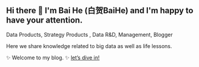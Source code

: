 ## Hi there 👋 I'm Bai He (白贺BaiHe) and I'm happy to have your attention.


Data Products, Strategy Products , Data R&D, Management, Blogger

Here we share knowledge related to big data as well as life lessons.

✨ Welcome to my blog. ✨ [let’s dive in!](#blog.baispace.cn)



<!--
**baispace/baispace** is a ✨ _special_ ✨ repository because its `README.md` (this file) appears on your GitHub profile.

Here are some ideas to get you started:

- 🔭 I’m currently working on ...
- 🌱 I’m currently learning ...
- 👯 I’m looking to collaborate on ...
- 🤔 I’m looking for help with ...
- 💬 Ask me about ...
- 📫 How to reach me: ...
- 😄 Pronouns: ...
- ⚡ Fun fact: ...
-->


